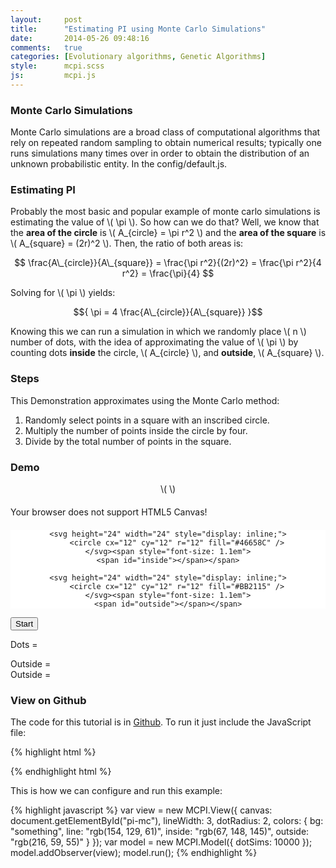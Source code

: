```yaml
---
layout:     post
title:      "Estimating PI using Monte Carlo Simulations"
date:       2014-05-26 09:48:16
comments:   true
categories: [Evolutionary algorithms, Genetic Algorithms]
style:      mcpi.scss
js:         mcpi.js
---
```

<script type="text/x-mathjax-config">
MathJax.Hub.Config({
    showProcessingMessages: false
});
</script>
<script src="http://cdn.mathjax.org/mathjax/latest/MathJax.js?config=TeX-AMS-MML_HTMLorMML">
</script>

### Monte Carlo Simulations

Monte Carlo simulations are a broad class of computational algorithms that rely on repeated random
sampling to obtain numerical results; typically one runs simulations many times over in order to
obtain the distribution of an unknown probabilistic entity. In the <span
class="code">config/default.js</span>.

### Estimating PI

Probably the most basic and popular example of monte carlo simulations is estimating the value of
\\( \pi \\). So how can we do that? Well, we know that the **area of the circle** is \\( A\_{circle}
= \pi r^2 \\) and the **area of the square** is \\( A\_{square} = (2r)^2 \\). Then, the ratio of
both areas is:

$$ \frac{A\_{circle}}{A\_{square}} = \frac{\pi r^2}{(2r)^2} = \frac{\pi r^2}{4 r^2} = \frac{\pi}{4} $$

Solving for \\( \pi \\) yields:

$${ \pi = 4 \frac{A\_{circle}}{A\_{square}} }$$

Knowing this we can run a simulation in which we randomly place \\( n \\) number of dots, with the
idea of approximating the value of \\( \pi \\) by counting dots **inside** the circle, \\(
A\_{circle} \\), and **outside**, \\( A\_{square} \\).

### Steps

This Demonstration approximates using the Monte Carlo method:

1. Randomly select points in a square with an inscribed circle.
2. Multiply the number of points inside the circle by four.
3. Divide by the total number of points in the square.

### Demo

<p id="pi" style="display: block; margin: 0 auto; text-align: center;">\( \)</p>

<canvas id="mcpi" style="margin: 20px auto; display: block;">
Your browser does not support HTML5 Canvas!
</canvas>

<div style="background-color: #ffffff; text-align: center; margin: 0 auto;">

    <svg height="24" width="24" style="display: inline;">
        <circle cx="12" cy="12" r="12" fill="#46658C" />
    </svg><span style="font-size: 1.1em">
    <span id="inside"></span></span>

    <svg height="24" width="24" style="display: inline;">
        <circle cx="12" cy="12" r="12" fill="#BB2115" />
    </svg><span style="font-size: 1.1em">
    <span id="outside"></span></span>

</div>

<button class="start">Start</button>

Dots = <span id="all"></span><br />



Outside = <span id="outside"></span><br />
Outside = <span id="fps"></span><br />

### View on Github

The code for this tutorial is in [Github](http://www.github.com/davidrobles/mcpi.js). To run it just
include the JavaScript file:

{% highlight html %}
<script src="mcpi.js"></script>
{% endhighlight html %}

This is how we can configure and run this example:

{% highlight javascript %}
var view = new MCPI.View({
    canvas: document.getElementById("pi-mc"),
    lineWidth: 3,
    dotRadius: 2,
    colors: {
        bg: "something",
        line: "rgb(154, 129, 61)",
        inside: "rgb(67, 148, 145)",
        outside: "rgb(216, 59, 55)"
    }
});
var model = new MCPI.Model({
    dotSims: 10000
});
model.addObserver(view);
model.run();
{% endhighlight %}

<script src="/js/mc-pi.js"></script>


<!--
We created a program to estimate the value of PI using JavaScript. Why JavaScript? Simply because is
the best programming language for demos! If you look for a tutorial or demo about any algorithm or
technique you will find code in different programming languages that DO NOT run in a web browser,
videos, or even worse, Java applets! With JavaScript we can create a program with beautiful
interfaces that will load as you open a web page. No waiting for a video to load, or Java applets to
load!.
-->


